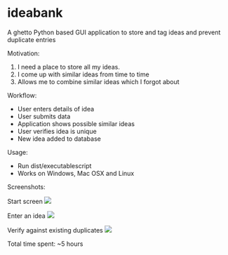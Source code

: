 ideabank
========

A ghetto Python based GUI application to store and tag ideas and prevent duplicate entries

Motivation:

1. I need a place to store all my ideas.
2. I come up with similar ideas from time to time
3. Allows me to combine similar ideas which I forgot about

Workflow:

- User enters details of idea
- User submits data
- Application shows possible similar ideas
- User verifies idea is unique
- New idea added to database


Usage:

- Run dist/executablescript
- Works on Windows, Mac OSX and Linux

Screenshots:

Start screen
![](https://github.com/anubhavashok/ideabank/blob/master/images/start.png)

Enter an idea
![](https://github.com/anubhavashok/ideabank/blob/master/images/idea.png)

Verify against existing duplicates
![](https://github.com/anubhavashok/ideabank/blob/master/images/duplicate.png)

Total time spent: ~5 hours
